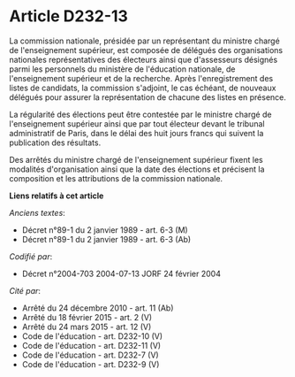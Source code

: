 # Article D232-13

La commission nationale, présidée par un représentant du ministre chargé de l'enseignement supérieur, est composée de
délégués des organisations nationales représentatives des électeurs ainsi que d'assesseurs désignés parmi les personnels du
ministère de l'éducation nationale, de l'enseignement supérieur et de la recherche. Après l'enregistrement des listes de
candidats, la commission s'adjoint, le cas échéant, de nouveaux délégués pour assurer la représentation de chacune des listes
en présence.

La régularité des élections peut être contestée par le ministre chargé de l'enseignement supérieur ainsi que par tout
électeur devant le tribunal administratif de Paris, dans le délai des huit jours francs qui suivent la publication des
résultats.

Des arrêtés du ministre chargé de l'enseignement supérieur fixent les modalités d'organisation ainsi que la date des
élections et précisent la composition et les attributions de la commission nationale.

**Liens relatifs à cet article**

_Anciens textes_:

  - Décret n°89-1 du 2 janvier 1989 - art. 6-3 (M)
  - Décret n°89-1 du 2 janvier 1989 - art. 6-3 (Ab)

_Codifié par_:

  - Décret n°2004-703 2004-07-13 JORF 24 février 2004

_Cité par_:

  - Arrêté du 24 décembre 2010 - art. 11 (Ab)
  - Arrêté du 18 février 2015 - art. 2 (V)
  - Arrêté du 24 mars 2015 - art. 12 (V)
  - Code de l'éducation - art. D232-10 (V)
  - Code de l'éducation - art. D232-11 (V)
  - Code de l'éducation - art. D232-7 (V)
  - Code de l'éducation - art. D232-9 (V)
